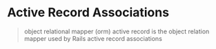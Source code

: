 # Active Record Associations

>object relational mapper (orm)
>active record is the object relation mapper used by Rails
>active record associations